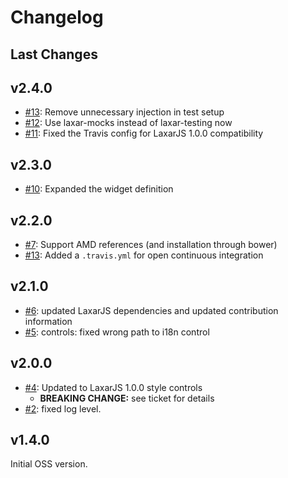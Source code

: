 # Changelog

## Last Changes


## v2.4.0

- [#13](https://github.com/LaxarJS/ax-accordion-widget/issues/13): Remove unnecessary injection in test setup
- [#12](https://github.com/LaxarJS/ax-accordion-widget/issues/12): Use laxar-mocks instead of laxar-testing now
- [#11](https://github.com/LaxarJS/ax-accordion-widget/issues/11): Fixed the Travis config for LaxarJS 1.0.0 compatibility


## v2.3.0

- [#10](https://github.com/LaxarJS/ax-accordion-widget/issues/10): Expanded the widget definition


## v2.2.0

- [#7](https://github.com/LaxarJS/ax-accordion-widget/pull/7): Support AMD references (and installation through bower)
- [#13](https://github.com/LaxarJS/ax-accordion-widget/issues/13): Added a `.travis.yml` for open continuous integration


## v2.1.0

- [#6](https://github.com/LaxarJS/ax-accordion-widget/issues/6): updated LaxarJS dependencies and updated contribution information
- [#5](https://github.com/LaxarJS/ax-accordion-widget/issues/5): controls: fixed wrong path to i18n control


## v2.0.0

- [#4](https://github.com/LaxarJS/ax-accordion-widget/issues/4): Updated to LaxarJS 1.0.0 style controls
    + **BREAKING CHANGE:** see ticket for details
- [#2](https://github.com/LaxarJS/ax-accordion-widget/issues/2): fixed log level.


## v1.4.0

Initial OSS version.
